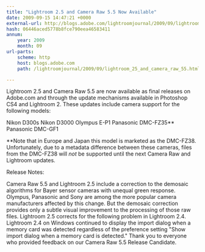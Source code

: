 ```yaml
---
title: "Lightroom 2.5 and Camera Raw 5.5 Now Available"
date: 2009-09-15 14:47:21 +0000
external-url: http://blogs.adobe.com/lightroomjournal/2009/09/lightroom_25_and_camera_raw_55.html
hash: 06446aced5778b8fce790eea46583411
annum:
    year: 2009
    month: 09
url-parts:
    scheme: http
    host: blogs.adobe.com
    path: /lightroomjournal/2009/09/lightroom_25_and_camera_raw_55.html

---
```


Lightroom 2.5 and Camera Raw 5.5 are now available as final releases on Adobe.com and through the update mechanisms available in Photoshop CS4 and Lightroom 2.  These updates include camera support for the following models:



Nikon D300s
Nikon D3000
Olympus E-P1
Panasonic DMC-FZ35** 
Panasonic DMC-GF1


**Note that in Europe and Japan this model is marketed as the DMC-FZ38.  Unfortunately, due to a metadata difference between these cameras, files from the DMC-FZ38 will *not* be supported until the next Camera Raw and Lightroom updates.


Release Notes:

Camera Raw 5.5 and Lightroom 2.5 include a correction to the demosaic algorithms for Bayer sensor cameras with unequal green response.  Olympus, Panasonic and Sony are among the more popular camera manufacturers affected by this change. But the demosaic correction provides only a subtle visual improvement to the processing of those raw files.
Lightroom 2.5 corrects for the following problem in Lightroom 2.4.  Lightroom 2.4 on Windows continued to display the import dialog when a memory card was detected regardless of the preference setting "Show import dialog when a memory card is detected."
Thank you to everyone who provided feedback on our Camera Raw 5.5 Release Candidate.

